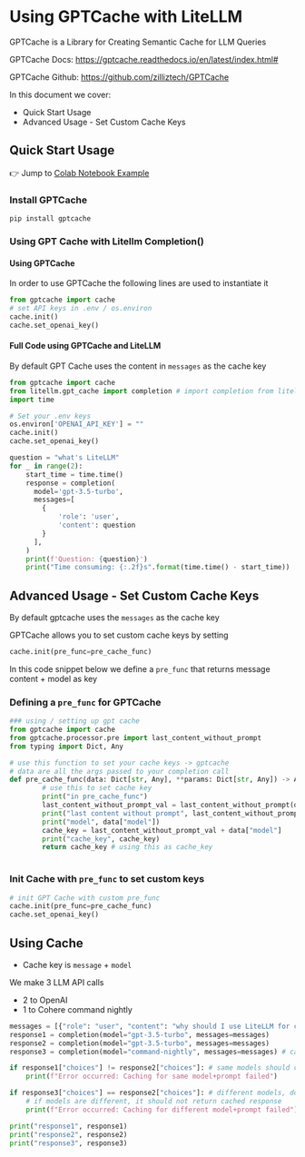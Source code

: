 # Using GPTCache with LiteLLM

GPTCache is a Library for Creating Semantic Cache for LLM Queries

GPTCache Docs: https://gptcache.readthedocs.io/en/latest/index.html#

GPTCache Github: https://github.com/zilliztech/GPTCache

In this document we cover:
* Quick Start Usage
* Advanced Usage - Set Custom Cache Keys


## Quick Start Usage
👉 Jump to [Colab Notebook Example](https://github.com/BerriAI/litellm/blob/main/cookbook/LiteLLM_GPTCache.ipynb)

### Install GPTCache
```
pip install gptcache
```

### Using GPT Cache with Litellm Completion()

#### Using GPTCache
In order to use GPTCache the following lines are used to instantiate it
```python
from gptcache import cache
# set API keys in .env / os.environ
cache.init()
cache.set_openai_key()
```

#### Full Code using GPTCache and LiteLLM
By default GPT Cache uses the content in `messages` as the cache key

```python
from gptcache import cache
from litellm.gpt_cache import completion # import completion from litellm.cache
import time

# Set your .env keys 
os.environ['OPENAI_API_KEY'] = ""
cache.init()
cache.set_openai_key()

question = "what's LiteLLM"
for _ in range(2):
    start_time = time.time()
    response = completion(
      model='gpt-3.5-turbo',
      messages=[
        {
            'role': 'user',
            'content': question
        }
      ],
    )
    print(f'Question: {question}')
    print("Time consuming: {:.2f}s".format(time.time() - start_time))
```

## Advanced Usage - Set Custom Cache Keys

By default gptcache uses the `messages` as the cache key

GPTCache allows you to set custom cache keys by setting
```python
cache.init(pre_func=pre_cache_func)
```

In this code snippet below we define a `pre_func` that returns message content + model as key 

### Defining a `pre_func` for GPTCache
```python
### using / setting up gpt cache
from gptcache import cache
from gptcache.processor.pre import last_content_without_prompt
from typing import Dict, Any

# use this function to set your cache keys -> gptcache
# data are all the args passed to your completion call 
def pre_cache_func(data: Dict[str, Any], **params: Dict[str, Any]) -> Any:
        # use this to set cache key
        print("in pre_cache_func")
        last_content_without_prompt_val = last_content_without_prompt(data, **params)
        print("last content without prompt", last_content_without_prompt_val)
        print("model", data["model"])
        cache_key = last_content_without_prompt_val + data["model"]
        print("cache_key", cache_key)
        return cache_key # using this as cache_key
        
```

### Init Cache with `pre_func` to set custom keys

```python
# init GPT Cache with custom pre_func
cache.init(pre_func=pre_cache_func)
cache.set_openai_key()
```

## Using Cache 
* Cache key is `message` + `model`

We make 3 LLM API calls
* 2 to OpenAI 
* 1 to Cohere command nightly 

```python
messages = [{"role": "user", "content": "why should I use LiteLLM for completions()"}]
response1 = completion(model="gpt-3.5-turbo", messages=messages)
response2 = completion(model="gpt-3.5-turbo", messages=messages)
response3 = completion(model="command-nightly", messages=messages) # calling cohere command nightly

if response1["choices"] != response2["choices"]: # same models should cache 
    print(f"Error occurred: Caching for same model+prompt failed")

if response3["choices"] == response2["choices"]: # different models, don't cache 
    # if models are different, it should not return cached response
    print(f"Error occurred: Caching for different model+prompt failed")

print("response1", response1)
print("response2", response2)
print("response3", response3)
```


